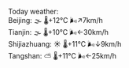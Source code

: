 Today weather:  
Beijing: 🌫  🌡️+12°C 🌬️↗7km/h  
Tianjin: 🌫  🌡️+10°C 🌬️←30km/h  
Shijiazhuang: ☀️   🌡️+11°C 🌬️↓9km/h  
Tangshan: ⛅️  🌡️+11°C 🌬️←25km/h  
